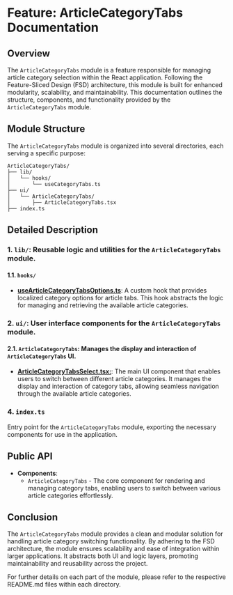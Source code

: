 # Feature: ArticleCategoryTabs Documentation

## Overview
The `ArticleCategoryTabs` module is a feature responsible for managing article category selection within the React application. Following the Feature-Sliced Design (FSD) architecture, this module is built for enhanced modularity, scalability, and maintainability. 
This documentation outlines the structure, components, and functionality provided by the `ArticleCategoryTabs` module.

## Module Structure
The `ArticleCategoryTabs` module is organized into several directories, each serving a specific purpose:
```text
ArticleCategoryTabs/
├── lib/
│   └── hooks/
│       └── useCategoryTabs.ts
├── ui/
│   └── ArticleCategoryTabs/
│       ├── ArticleCategoryTabs.tsx
├── index.ts
```

## Detailed Description

### 1. `lib/`:  Reusable logic and utilities for the `ArticleCategoryTabs` module.

#### 1.1. `hooks/`
- [**useArticleCategoryTabsOptions.ts**](./lib/hooks/useCategoryTabs.ts): A custom hook that provides localized category options for article tabs. This hook abstracts the logic for managing and retrieving the available article categories.

### 2. `ui/`: User interface components for the `ArticleCategoryTabs` module.

#### 2.1. `ArticleCategoryTabs`:  Manages the display and interaction of  `ArticleCategoryTabs` UI.
- [**ArticleCategoryTabsSelect.tsx:**](./ui/ArticleCategoryTabs/README.md): The main UI component that enables users to switch between different article categories. It manages the display and interaction of category tabs, allowing seamless navigation through the available article categories.
### 4. `index.ts`

Entry point for the `ArticleCategoryTabs` module, exporting the necessary components  for use in the application.

## Public API

- **Components**:
    - `ArticleCategoryTabs` - The core component for rendering and managing category tabs, enabling users to switch between various article categories effortlessly.


## Conclusion
The `ArticleCategoryTabs` module provides a clean and modular solution for handling article category switching functionality. By adhering to the FSD architecture, the module ensures scalability and ease of integration within larger applications. It abstracts both UI and logic layers, promoting maintainability and reusability across the project.

For further details on each part of the module, please refer to the respective README.md files within each directory.
